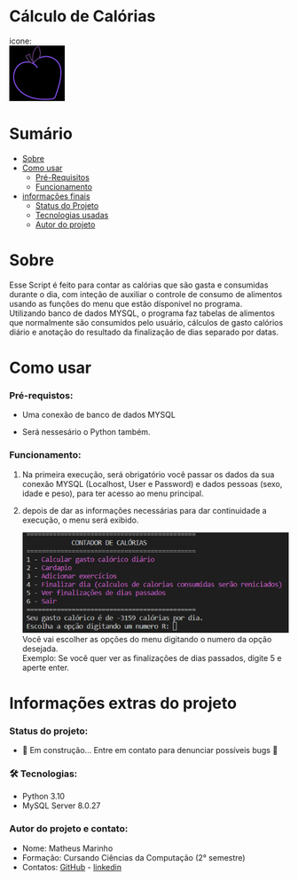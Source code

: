 # Cálculo de Calórias
icone:
<br>
<img src = "imagens/Icone.png"> <br>

# Sumário


* [Sobre](#Sobre)
* [Como usar](#Como-usar)
    * [Pré-Requisitos](#pré-requistos)
    * [Funcionamento](#funcionamento)
* [informações finais](#informações-extras-do-projeto)
    * [Status do Projeto](#Status)
    * [Tecnologias usadas](#🛠-tecnologias)
    * [Autor do projeto](#autor-do-projeto-e-contato)



# Sobre
Esse Script é feito para contar as calórias que são gasta e consumidas durante o dia, com inteção de auxiliar o controle de consumo de alimentos usando as funções do menu que estão dísponivel no programa.<br> Utilizando banco de dados MYSQL, o programa faz tabelas de alimentos que normalmente são consumidos pelo usuário, cálculos de gasto calórios diário e anotação do resultado da finalização de dias separado por datas.

# Como usar
### Pré-requistos:
* Uma conexão de banco de dados MYSQL

* Será nessesário o Python também.

### Funcionamento:

1. Na primeira execução, será obrigatório você passar os dados da sua conexão MYSQL (Localhost, User e Password) e dados pessoas (sexo, idade e peso), para ter acesso ao menu principal.

2. depois de dar as informações necessárias para dar continuidade a execução, o menu será exibido.

    <img src = "imagens/menu.png"> <br>
        Você vai escolher as opções do menu digitando o numero da opção desejada.
        <br>
        Exemplo: Se você quer ver as finalizações de dias passados, digite 5 e aperte enter.

# Informações extras do projeto

### Status do projeto:
* 🚧 Em construção... Entre em contato para denunciar possíveis bugs 🚧

### 🛠 Tecnologias:
* Python 3.10
* MySQL Server 8.0.27

### Autor do projeto e contato:
* Nome: Matheus Marinho
* Formação: Cursando Ciências da Computação (2° semestre)
* Contatos: [GitHub](https://github.com/purplecod) - [linkedin](https://www.linkedin.com/in/matheus-marinho-522371219/)





